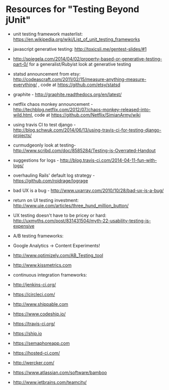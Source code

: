 # Resources for "Testing Beyond jUnit"

* unit testing framework masterlist: https://en.wikipedia.org/wiki/List_of_unit_testing_frameworks
* javascript generative testing: http://toxicsli.me/gentest-slides/#1
* http://spiegela.com/2014/04/02/property-based-or-generative-testing-part-0/ for a generalist/Rubyist look at generative testing
* statsd announcement from etsy: http://codeascraft.com/2011/02/15/measure-anything-measure-everything/ , code at https://github.com/etsy/statsd
* graphite - http://graphite.readthedocs.org/en/latest/ 
* netflix chaos monkey announcement - http://techblog.netflix.com/2012/07/chaos-monkey-released-into-wild.html, code at https://github.com/Netflix/SimianArmy/wiki
* using travis CI to test django - http://blog.schwuk.com/2014/06/13/using-travis-ci-for-testing-django-projects/
* curmudgeonly look at testing- http://www.scribd.com/doc/8585284/Testing-is-Overrated-Handout
* suggestions for logs - http://blog.travis-ci.com/2014-04-11-fun-with-logs/
* overhauling Rails' default log strategy - https://github.com/roidrage/lograge
* bad UX is a bug - http://www.uxarray.com/2010/10/28/bad-ux-is-a-bug/
* return on UI testing investment: http://www.uie.com/articles/three_hund_million_button/
* UX testing doesn't have to be pricey or hard: http://uxmyths.com/post/831431504/myth-22-usability-testing-is-expensive

* A/B testing frameworks:
 * Google Analytics -> Content Experiments!
 * http://www.optimizely.com/AB_Testing_tool
 * http://www.kissmetrics.com

* continuous integration frameworks:
 * http://jenkins-ci.org/
 * https://circleci.com/
 * http://www.shippable.com
 * https://www.codeship.io/
 * https://travis-ci.org/
 * https://ship.io
 * https://semaphoreapp.com
 * https://hosted-ci.com/
 * http://wercker.com/
 * https://www.atlassian.com/software/bamboo
 * http://www.jetbrains.com/teamcity/
